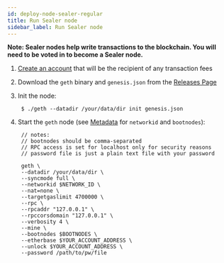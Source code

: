 ```yaml
---
id: deploy-node-sealer-regular
title: Run Sealer node
sidebar_label: Run Sealer node
---
```


**Note: Sealer nodes help write transactions to the blockchain. You will need to be voted in to become a Sealer node.**

1. [Create an account](deploy-node-create-account.md) that will be the recipient of any transaction fees
2. Download the `geth` binary and `genesis.json` from the [Releases Page](https://github.com/ghuchain/go-ghuchain/releases)
3. Init the node:

        $ ./geth --datadir /your/data/dir init genesis.json

4. Start the `geth` node (see [Metadata](deploy-node-metadata.md) for `networkid` and `bootnodes`):
        
        // notes:
        // bootnodes should be comma-separated
        // RPC access is set for localhost only for security reasons
        // password file is just a plain text file with your password

        geth \
        --datadir /your/data/dir \
        --syncmode full \
        --networkid $NETWORK_ID \
        --nat=none \
        --targetgaslimit 4700000 \
        --rpc \
        --rpcaddr "127.0.0.1" \
        --rpccorsdomain "127.0.0.1" \
        --verbosity 4 \
        --mine \
        --bootnodes $BOOTNODES \
        --etherbase $YOUR_ACCOUNT_ADDRESS \
        --unlock $YOUR_ACCOUNT_ADDRESS \
        --password /path/to/pw/file
